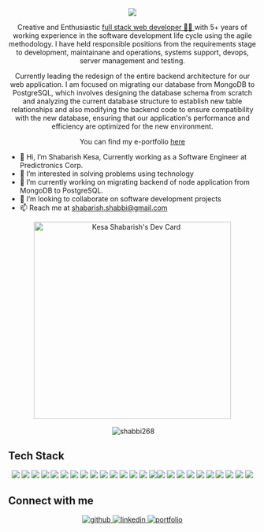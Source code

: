 <!-- <h1 align="center">Hi 👋, I'm Shabarish Kesa</h1> -->
<div align="center">
<img src="https://user-images.githubusercontent.com/42115530/92640221-9728ca00-f2fa-11ea-8994-c72b26e937de.gif" align="center"/>
</div>


<p align="center">Creative and Enthusiastic <a href="https://www.slideshare.net/shabarishshabbi/shabarish-kesa-resumenew" target="_blank">full stack web developer 👨‍💻 </a> with 5+ years of working experience in the software development life cycle using the agile methodology. I have held responsible positions from the requirements stage to development, maintainane and operations, systems support, devops, server management and testing.</p>

<p align="center">Currently leading the redesign of the entire backend architecture for our web application. I am focused on migrating our database from MongoDB to PostgreSQL, which involves designing the database schema from scratch and analyzing the current database structure to establish new table relationships and also modifying the backend code to ensure compatibility with the new database, ensuring that our application's performance and efficiency are optimized for the new environment.</p>

<p align="center">You can find my e-portfolio <a href="https://www.shabarishkesa.com/">here</a></p>

- 👋 Hi, I’m Shabarish Kesa, Currently working as a Software Engineer at Predictronics Corp.
- 👀 I’m interested in solving problems using technology
- 🌱 I’m currently working on migrating backend of node application from MongoDB to PostgreSQL.
- 💞️ I’m looking to collaborate on software development projects
- 📫 Reach me at shabarish.shabbi@gmail.com


<!---
shabbi268/shabbi268 is a ✨ special ✨ repository because its `README.md` (this file) appears on your GitHub profile.
You can click the Preview link to take a look at your changes.
--->
<div float="left">
 
<p align="center">
 <a href="https://app.daily.dev/Shabarish"><img src="https://api.daily.dev/devcards/43b0e5887920437b801305f8093fdcc0.png?r=7ua" width="400" alt="Kesa   Shabarish's Dev Card"/></a>
</p>

<p align="center">&nbsp;<img align="center" src="https://github-readme-stats.vercel.app/api/?username=shabbi268&count_private=true&theme=tokyonight&showicons=true" alt="shabbi268" /></p>
 
 </div>

## Tech Stack
<!-- BLOG-POST-LIST:START -->
<!-- BLOG-POST-LIST:END -->

<p align="center"><img src="https://img.shields.io/badge/HTML-239120?style=for-the-badge&logo=html5&logoColor=white"/> <img src="https://img.shields.io/badge/CSS-239120?&style=for-the-badge&logo=css3&logoColor=white"/> <img src="https://img.shields.io/badge/JavaScript-F7DF1E?style=for-the-badge&logo=javascript&logoColor=black"/> <img src="https://img.shields.io/badge/Markdown-000000?style=for-the-badge&logo=markdown&logoColor=white"/>  <img src="https://img.shields.io/badge/React-F7DF1E?style=for-the-badge&logo=react&logoColor=black"/> <img src="https://img.shields.io/badge/React_Native-20232A?style=for-the-badge&logo=react&logoColor=61DAFB"/> <img src="https://img.shields.io/badge/KNEX-38B2AC?style=for-the-badge&logo=knex&logoColor=white"/> <img src="https://img.shields.io/badge/Bootstrap-563D7C?style=for-the-badge&logo=bootstrap&logoColor=white"/> <img src="https://img.shields.io/badge/styled--components-DB7093?style=for-the-badge&logo=styled-components&logoColor=white"/> <img src="https://img.shields.io/badge/Material--UI-0081CB?style=for-the-badge&logo=material-ui&logoColor=white"/> <img src="https://img.shields.io/badge/React_Router-CA4245?style=for-the-badge&logo=react-router&logoColor=white"/> <img src="https://img.shields.io/badge/MySQL-00000F?style=for-the-badge&logo=mysql&logoColor=white"/> <img src="https://img.shields.io/badge/SQLite-07405E?style=for-the-badge&logo=sqlite&logoColor=white"/> <img src="https://img.shields.io/badge/Netlify-00C7B7?style=for-the-badge&logo=netlify&logoColor=white"/> <img src="https://img.shields.io/badge/Heroku-430098?style=for-the-badge&logo=heroku&logoColor=white"/><img src="https://img.shields.io/badge/MongoDB-38B2AC?style=for-the-badge&logo=mongodb&logoColor=white"/>
 <img src="https://img.shields.io/badge/Docker-239120?style=for-the-badge&logo=docker&logoColor=white"/>
 <img src="https://img.shields.io/badge/NodeJs-000000?style=for-the-badge&logo=nodejs&logoColor=white"/>
 <img src="https://img.shields.io/badge/GraphQL-20232A?style=for-the-badge&logo=graphql&logoColor=white"/>
 <img src="https://img.shields.io/badge/CI/CD-DB7093?style=for-the-badge&logo=CI/CD&logoColor=white"/> 
 <img src="https://img.shields.io/badge/RESTfull-API-20232A?style=for-the-badge&logo=api&logoColor=white"/>
 <img src="https://img.shields.io/badge/AWS-38B2AC?style=for-the-badge&logo=aws&logoColor=white"/>
 <img src="https://img.shields.io/badge/PostgreSQL-239120?style=for-the-badge&logo=postgresql&logoColor=white"/>
 <img src="https://img.shields.io/badge/React-F7DF1E?style=for-the-badge&logo=react&logoColor=black"/>
 <img src="https://img.shields.io/badge/Bookshelf-000000?style=for-the-badge&logo=bookshelf&logoColor=white"/>
</p>

## Connect with me  
<div align="center">
<a href="https://github.com/shabbi268" target="_blank">
<img src=https://img.shields.io/badge/github-%2324292e.svg?&style=for-the-badge&logo=github&logoColor=white alt=github style="margin-bottom: 5px;" />
</a>
<a href="https://www.linkedin.com/in/shabarish-kesa/" target="_blank">
<img src=https://img.shields.io/badge/linkedin-%231E77B5.svg?&style=for-the-badge&logo=linkedin&logoColor=white alt=linkedin style="margin-bottom: 5px;" />
</a>
 <a href="https://www.shabarishkesa.com/" target="_blank">
<img src=https://img.shields.io/badge/portfolio-%31c3f1.svg?&style=for-the-badge&logo=portfolio&logoColor=white alt=portfolio style="margin-bottom: 5px;" />
</a>
</div> 

